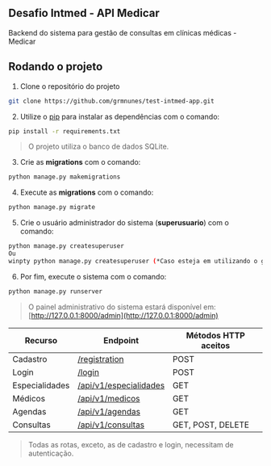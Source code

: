 ## Desafio Intmed - API Medicar
Backend do sistema para gestão de consultas em clínicas médicas - Medicar

## Rodando o projeto

1. Clone o repositório do projeto

```bash
git clone https://github.com/grmnunes/test-intmed-app.git
```

2. Utilize o [pip](https://pip.pypa.io/en/stable/) para instalar as dependências com o comando: 
```bash
pip install -r requirements.txt
```
> O projeto utiliza o banco de dados SQLite.

3. Crie as **migrations** com o comando: 

```bash
python manage.py makemigrations
```

4. Execute as **migrations** com o comando: 

```bash
python manage.py migrate
```

5. Crie o usuário administrador do sistema (**superusuario**) com o comando: 

```bash
python manage.py createsuperuser
Ou
winpty python manage.py createsuperuser (*Caso esteja em utilizando o gitbash*)
```

6. Por fim, execute o sistema com o comando: 

```bash
python manage.py runserver
```
> O painel administrativo do sistema estará disponível em: [http://127.0.0.1:8000/admin](http://127.0.0.1:8000/admin)


Recurso   | Endpoint | Métodos HTTP aceitos
--------- | ---------|-----------
Cadastro | [/registration](http://127.0.0.1:8000/rest-auth/registration/)| POST
Login | [/login](http://127.0.0.1:8000/rest-auth/login/)|POST
Especialidades| [/api/v1/especialidades](http://127.0.0.1:8000/api/v1/especialidades)| GET
Médicos| [/api/v1/medicos](http://127.0.0.1:8000/api/v1/medicos)|GET
Agendas| [/api/v1/agendas](http://127.0.0.1:8000/api/v1/medicos)|GET
Consultas| [/api/v1/consultas](http://127.0.0.1:8000/api/v1/consultas)|GET, POST, DELETE

> Todas as rotas, exceto, as de cadastro e login, necessitam de autenticação.
